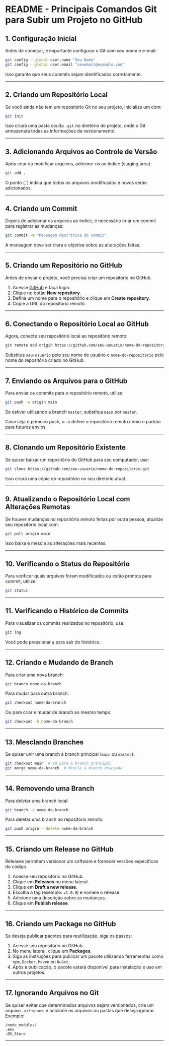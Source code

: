 # README - Principais Comandos Git para Subir um Projeto no GitHub

## 1. Configuração Inicial

Antes de começar, é importante configurar o Git com seu nome e e-mail:

```bash
git config --global user.name "Seu Nome"
git config --global user.email "seuemail@example.com"
```

Isso garante que seus commits sejam identificados corretamente.

---

## 2. Criando um Repositório Local

Se você ainda não tem um repositório Git no seu projeto, inicialize um com:

```bash
git init
```

Isso criará uma pasta oculta `.git` no diretório do projeto, onde o Git armazenará todas as informações de versionamento.

---

## 3. Adicionando Arquivos ao Controle de Versão

Após criar ou modificar arquivos, adicione-os ao índice (staging area):

```bash
git add .
```

O ponto (`.`) indica que todos os arquivos modificados e novos serão adicionados.

---

## 4. Criando um Commit

Depois de adicionar os arquivos ao índice, é necessário criar um commit para registrar as mudanças:

```bash
git commit -m "Mensagem descritiva do commit"
```

A mensagem deve ser clara e objetiva sobre as alterações feitas.

---

## 5. Criando um Repositório no GitHub

Antes de enviar o projeto, você precisa criar um repositório no GitHub.

1. Acesse [GitHub](https://github.com/) e faça login.
2. Clique no botão **New repository**.
3. Defina um nome para o repositório e clique em **Create repository**.
4. Copie a URL do repositório remoto.

---

## 6. Conectando o Repositório Local ao GitHub

Agora, conecte seu repositório local ao repositório remoto:

```bash
git remote add origin https://github.com/seu-usuario/nome-do-repositorio.git
```

Substitua `seu-usuario` pelo seu nome de usuário e `nome-do-repositorio` pelo nome do repositório criado no GitHub.

---

## 7. Enviando os Arquivos para o GitHub

Para enviar os commits para o repositório remoto, utilize:

```bash
git push -u origin main
```

Se estiver utilizando a branch `master`, substitua `main` por `master`.

Caso seja o primeiro push, o `-u` define o repositório remoto como o padrão para futuros envios.

---

## 8. Clonando um Repositório Existente

Se quiser baixar um repositório do GitHub para seu computador, use:

```bash
git clone https://github.com/seu-usuario/nome-do-repositorio.git
```

Isso criará uma cópia do repositório no seu diretório atual.

---

## 9. Atualizando o Repositório Local com Alterações Remotas

Se houver mudanças no repositório remoto feitas por outra pessoa, atualize seu repositório local com:

```bash
git pull origin main
```

Isso baixa e mescla as alterações mais recentes.

---

## 10. Verificando o Status do Repositório

Para verificar quais arquivos foram modificados ou estão prontos para commit, utilize:

```bash
git status
```

---

## 11. Verificando o Histórico de Commits

Para visualizar os commits realizados no repositório, use:

```bash
git log
```

Você pode pressionar `q` para sair do histórico.

---

## 12. Criando e Mudando de Branch

Para criar uma nova branch:

```bash
git branch nome-da-branch
```

Para mudar para outra branch:

```bash
git checkout nome-da-branch
```

Ou para criar e mudar de branch ao mesmo tempo:

```bash
git checkout -b nome-da-branch
```

---

## 13. Mesclando Branches

Se quiser unir uma branch à branch principal (`main` ou `master`):

```bash
git checkout main  # Vá para a branch principal
git merge nome-da-branch  # Mescle a branch desejada
```

---

## 14. Removendo uma Branch

Para deletar uma branch local:

```bash
git branch -d nome-da-branch
```

Para deletar uma branch no repositório remoto:

```bash
git push origin --delete nome-da-branch
```

---

## 15. Criando um Release no GitHub

Releases permitem versionar um software e fornecer versões específicas do código.

1. Acesse seu repositório no GitHub.
2. Clique em **Releases** no menu lateral.
3. Clique em **Draft a new release**.
4. Escolha a tag (exemplo: `v1.0.0`) e nomeie o release.
5. Adicione uma descrição sobre as mudanças.
6. Clique em **Publish release**.

---

## 16. Criando um Package no GitHub

Se deseja publicar pacotes para reutilização, siga os passos:

1. Acesse seu repositório no GitHub.
2. No menu lateral, clique em **Packages**.
3. Siga as instruções para publicar um pacote utilizando ferramentas como `npm`, `Docker`, `Maven` ou `NuGet`.
4. Após a publicação, o pacote estará disponível para instalação e uso em outros projetos.

---

## 17. Ignorando Arquivos no Git

Se quiser evitar que determinados arquivos sejam versionados, crie um arquivo `.gitignore` e adicione os arquivos ou pastas que deseja ignorar. Exemplo:

```
/node_modules/
.env
.DS_Store
```

---